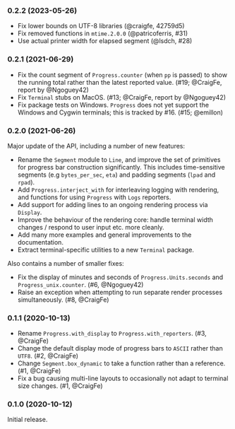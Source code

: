 ### 0.2.2 (2023-05-26)

- Fix lower bounds on UTF-8 libraries (@craigfe, 42759d5)
- Fix removed functions in `mtime.2.0.0` (@patricoferris, #31)
- Use actual printer width for elapsed segment (@lsdch, #28)

### 0.2.1 (2021-06-29)

- Fix the count segment of `Progress.counter` (when `pp` is passed) to show the
  running total rather than the latest reported value. (#19; @CraigFe, report
  by @Ngoguey42)
- Fix `Terminal` stubs on MacOS. (#13; @CraigFe, report by @Ngoguey42)
- Fix package tests on Windows. `Progress` does not yet support the Windows and
  Cygwin terminals; this is tracked by #16. (#15; @emillon)

### 0.2.0 (2021-06-26)

Major update of the API, including a number of new features:

- Rename the `Segment` module to `Line`, and improve the set of primitives for
  progress bar construction significantly. This includes time-sensitive segments
  (e.g `bytes_per_sec`, `eta`) and padding segments (`lpad` and `rpad`).
- Add `Progress.interject_with` for interleaving logging with rendering, and
  functions for using `Progress` with `Logs` reporters.
- Add support for adding lines to an ongoing rendering process via `Display`.
- Improve the behaviour of the rendering core: handle terminal width changes /
  respond to user input etc. more cleanly.
- Add many more examples and general improvements to the documentation.
- Extract terminal-specific utilities to a new `Terminal` package.

Also contains a number of smaller fixes:

- Fix the display of minutes and seconds of `Progress.Units.seconds` and
  `Progress_unix.counter`. (#6, @Ngoguey42)
- Raise an exception when attempting to run separate render processes
  simultaneously. (#8, @CraigFe)

### 0.1.1 (2020-10-13)

- Rename `Progress.with_display` to `Progress.with_reporters`. (#3, @CraigFe)
- Change the default display mode of progress bars to `ASCII` rather than
  `UTF8`. (#2, @CraigFe)
- Change `Segment.box_dynamic` to take a function rather than a reference. (#1,
  @CraigFe)
- Fix a bug causing multi-line layouts to occasionally not adapt to terminal
  size changes. (#1, @CraigFe)

### 0.1.0 (2020-10-12)

Initial release.
